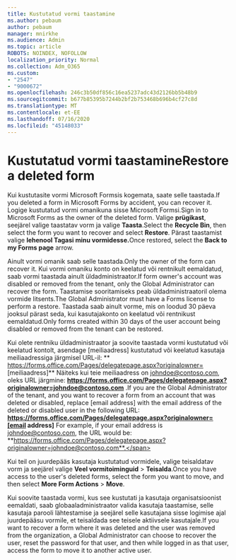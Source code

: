 ```yaml
---
title: Kustutatud vormi taastamine
ms.author: pebaum
author: pebaum
manager: mnirkhe
ms.audience: Admin
ms.topic: article
ROBOTS: NOINDEX, NOFOLLOW
localization_priority: Normal
ms.collection: Adm_O365
ms.custom:
- "2547"
- "9000672"
ms.openlocfilehash: 246c3b50df856c16ea5237adc43d2126bb5b48b9
ms.sourcegitcommit: b677b85395b7244b2bf2b753468b696b4cf27c8d
ms.translationtype: MT
ms.contentlocale: et-EE
ms.lasthandoff: 07/16/2020
ms.locfileid: "45148033"
---
```

# <a name="restore-a-deleted-form"></a><span data-ttu-id="47327-102">Kustutatud vormi taastamine</span><span class="sxs-lookup"><span data-stu-id="47327-102">Restore a deleted form</span></span>

<span data-ttu-id="47327-103">Kui kustutasite vormi Microsoft Formsis kogemata, saate selle taastada.</span><span class="sxs-lookup"><span data-stu-id="47327-103">If you deleted a form in Microsoft Forms by accident, you can recover it.</span></span> <span data-ttu-id="47327-104">Logige kustutatud vormi omanikuna sisse Microsoft Formsi.</span><span class="sxs-lookup"><span data-stu-id="47327-104">Sign in to Microsoft Forms as the owner of the deleted form.</span></span> <span data-ttu-id="47327-105">Valige **prügikast**, seejärel valige taastatav vorm ja valige **Taasta**.</span><span class="sxs-lookup"><span data-stu-id="47327-105">Select the **Recycle Bin**, then select the form you want to recover and select **Restore**.</span></span> <span data-ttu-id="47327-106">Pärast taastamist valige **lehenool Tagasi minu vormidesse.**</span><span class="sxs-lookup"><span data-stu-id="47327-106">Once restored, select the **Back to my Forms page** arrow.</span></span>

<span data-ttu-id="47327-107">Ainult vormi omanik saab selle taastada.</span><span class="sxs-lookup"><span data-stu-id="47327-107">Only the owner of the form can recover it.</span></span> <span data-ttu-id="47327-108">Kui vormi omaniku konto on keelatud või rentnikult eemaldatud, saab vormi taastada ainult üldadministraator.</span><span class="sxs-lookup"><span data-stu-id="47327-108">If form owner's account was disabled or removed from the tenant, only the Global Administrator can recover the form.</span></span> <span data-ttu-id="47327-109">Taastamise sooritamiseks peab üldadministraatoril olema vormide litsents.</span><span class="sxs-lookup"><span data-stu-id="47327-109">The Global Administrator must have a Forms license to perform a restore.</span></span> <span data-ttu-id="47327-110">Taastada saab ainult vorme, mis on loodud 30 päeva jooksul pärast seda, kui kasutajakonto on keelatud või rentnikust eemaldatud.</span><span class="sxs-lookup"><span data-stu-id="47327-110">Only forms created within 30 days of the user account being disabled or removed from the tenant can be restored.</span></span>

<span data-ttu-id="47327-111">Kui olete rentniku üldadministraator ja soovite taastada vormi kustutatud või keelatud kontolt, asendage [meiliaadress] kustutatud või keelatud kasutaja meiliaadressiga järgmisel URL-il: \*\* https://forms.office.com/Pages/delegatepage.aspx?originalowner= [meiliaadress]\*\* Näiteks kui teie meiliaadress on johndoe@contoso.com, oleks URL järgmine: **https://forms.office.com/Pages/delegatepage.aspx?originalowner=johndoe@contoso.com** .</span><span class="sxs-lookup"><span data-stu-id="47327-111">If you are the Global Administrator of the tenant, and you want to recover a form from an account that was deleted or disabled, replace [email address] with the email address of the deleted or disabled user in the following URL: **https://forms.office.com/Pages/delegatepage.aspx?originalowner=[email address]** For example, if your email address is johndoe@contoso.com, the URL would be: **https://forms.office.com/Pages/delegatepage.aspx?originalowner=johndoe@contoso.com**.</span></span> 

<span data-ttu-id="47327-112">Kui teil on juurdepääs kasutaja kustutatud vormidele, valige teisaldatav vorm ja seejärel valige **Veel vormitoiminguid**  >  **Teisalda**.</span><span class="sxs-lookup"><span data-stu-id="47327-112">Once you have access to the user's deleted forms, select the form you want to move, and then select **More Form Actions** > **Move**.</span></span>

<span data-ttu-id="47327-113">Kui soovite taastada vormi, kus see kustutati ja kasutaja organisatsioonist eemaldati, saab globaaladministraator valida kasutaja taastamise, selle kasutaja parooli lähtestamise ja seejärel selle kasutajana sisse logimise ajal juurdepääsu vormile, et teisaldada see teisele aktiivsele kasutajale.</span><span class="sxs-lookup"><span data-stu-id="47327-113">If you want to recover a form where it was deleted and the user was removed from the organization, a Global Administrator can choose to recover the user, reset the password for that user, and then while logged in as that user, access the form to move it to another active user.</span></span> 